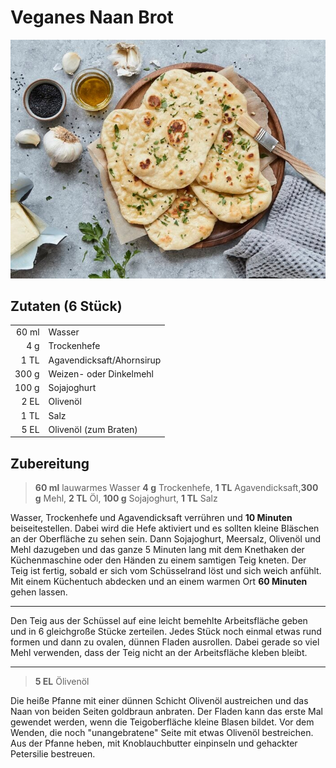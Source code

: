 # Veganes Naan Brot

![Naan Brot](./img/naan.jpg)

## Zutaten (6 Stück)

|       |                           |
| ----: | ------------------------- |
| 60 ml | Wasser                    |
|   4 g | Trockenhefe               |
|  1 TL | Agavendicksaft/Ahornsirup |
| 300 g | Weizen- oder Dinkelmehl   |
| 100 g | Sojajoghurt               |
|  2 EL | Olivenöl                  |
|  1 TL | Salz                      |
|  5 EL | Olivenöl (zum Braten)     |

## Zubereitung

> **60 ml** lauwarmes Wasser **4 g** Trockenhefe, **1 TL** Agavendicksaft,**300 g** Mehl, **2 TL** Öl, **100 g** Sojajoghurt, **1 TL** Salz

Wasser, Trockenhefe und Agavendicksaft verrühren und **10 Minuten** beiseitestellen. Dabei wird die Hefe aktiviert und es sollten kleine Bläschen an der Oberfläche zu sehen sein. Dann Sojajoghurt, Meersalz, Olivenöl und Mehl dazugeben und das ganze 5 Minuten lang mit dem Knethaken der Küchenmaschine oder den Händen zu einem samtigen Teig kneten. Der Teig ist fertig, sobald er sich vom Schüsselrand löst und sich weich anfühlt. Mit einem Küchentuch abdecken und an einem warmen Ort **60 Minuten** gehen lassen.

---

Den Teig aus der Schüssel auf eine leicht bemehlte Arbeitsfläche geben und in 6 gleichgroße Stücke zerteilen. Jedes Stück noch einmal etwas rund formen und dann zu ovalen, dünnen Fladen ausrollen. Dabei gerade so viel Mehl verwenden, dass der Teig nicht an der Arbeitsfläche kleben bleibt.

---

> **5 EL** Ölivenöl

Die heiße Pfanne mit einer dünnen Schicht Olivenöl austreichen und das Naan von beiden Seiten goldbraun anbraten. Der Fladen kann das erste Mal gewendet werden, wenn die Teigoberfläche kleine Blasen bildet. Vor dem Wenden, die noch "unangebratene" Seite mit etwas Olivenöl bestreichen. Aus der Pfanne heben, mit Knoblauchbutter einpinseln und gehackter Petersilie bestreuen.
